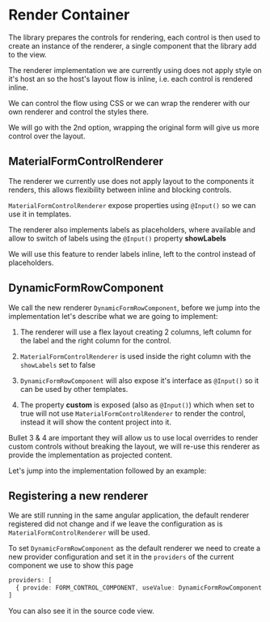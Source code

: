 <!--@tdm-example:part1-->
# Render Container
The library prepares the controls for rendering, each control is then
used to create an instance of the renderer, a single component that the
library add to the view.

The renderer implementation we are currently using does not apply style
on it's host an so the host's layout flow is inline, i.e. each control
is rendered inline.

We can control the flow using CSS  or we can wrap the renderer with
our own renderer and control the styles there.

We will go with the 2nd option, wrapping the original form will give us
more control over the layout.

## MaterialFormControlRenderer
The renderer we currently use does not apply layout to the components
it renders, this allows flexibility between inline and blocking controls.

`MaterialFormControlRenderer` expose properties using `@Input()` so we
can use it in templates.
 
The renderer also implements labels as placeholders, where available and
allow to switch of labels using the `@Input()` property **showLabels**

We will use this feature to render labels inline, left to the control
instead of placeholders.

## DynamicFormRowComponent
We call the new renderer `DynamicFormRowComponent`, before we jump into
the implementation let's describe what we are going to implement: 

  1. The renderer will use a flex layout creating 2 columns, left column
   for the label and the right column for the control.
  
  2. `MaterialFormControlRenderer` is used inside the right column with
  the `showLabels` set to false
  
  3. `DynamicFormRowComponent` will also expose it's interface as
   `@Input()` so it can be used by other templates.
   
  4. The property **custom** is exposed (also as `@Input()`) which when
  set to true will not use `MaterialFormControlRenderer` to render
  the control, instead it will show the content project into it.

Bullet 3 & 4 are important they will allow us to use local overrides to
render custom controls without breaking the layout, we will re-use this
renderer as provide the implementation as projected content.

Let's jump into the implementation followed by an example:
<!--@tdm-example:part1-->

<!--@tdm-example:part2-->
## Registering a new renderer
We are still running in the same angular application, the default
renderer registered did not change and if we leave the configuration
as is `MaterialFormControlRenderer` will be used.

To set `DynamicFormRowComponent` as the default renderer we need to
create a new provider configuration and set it in the `providers` of
the current component we use to show this page

```ts
providers: [
  { provide: FORM_CONTROL_COMPONENT, useValue: DynamicFormRowComponent }
]
```

You can also see it in the source code view. 
<!--@tdm-example:part2-->
